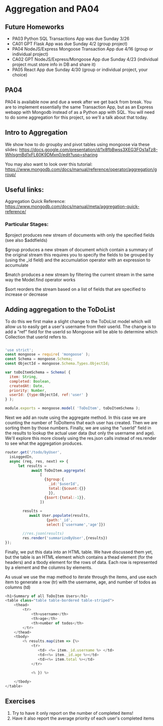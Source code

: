 # Aggregation and PA04

## Future Homeworks
* PA03 Python SQL Transactions App was due Sunday 3/26
* CA01 GPT Flask App was due Sunday 4/2 (group project)
* PA04 NodeJS/Express Mongoose Transaction App due 4/16 (group or individual project)
* CA02 GPT NodeJS/Express/Mongoose App due Sunday 4/23 (individual project must store info in DB and share it)
* PA05 React App due Sunday 4/30 (group or individual project, your choice)

## PA04
PA04 is available now and due a week after we get back from break.
You are to implement essentially the same Transaction App, but as an Express webapp
with Mongodb instead of as a Python app with SQL. You will need to do some aggregation
for this project, so we'll a talk about that today.


## Intro to Aggregation

We show how to do groupby and pivot tables using mongoose via these slides:
https://docs.google.com/presentation/d/1x8fbBwss3XEG3FOs1aTz8-WhIsgmBd1xFL60K9DMxn0/edit?usp=sharing


You may also want to look over this tutorial:
https://www.mongodb.com/docs/manual/reference/operator/aggregation/group/



## Useful links:
Aggregation Quick Reference:
https://www.mongodb.com/docs/manual/meta/aggregation-quick-reference/

### Particular Stages:
$project  produces new stream of documents with only the specified fields (see also $addfields)

$group  produces a new stream of document which contain a summary of the original stream
   this requires you to specify the fields to be grouped by (using the _id field)
   and the accumulation operator with an expression to accumulate

$match produces a new stream by filtering the current stream in the same way the Model.find operator works

$sort reorders the stream based on a list of fields that are specified to increase or decrease

## Adding aggregation to the ToDoList
To do this we first make a slight change to the ToDoList model which will allow us to easily get a user's username from their userId. The change is to add a "ref" field for the userId so Mongoose will be able to determine which Collection that userId refers to.
``` javascript

'use strict';
const mongoose = require( 'mongoose' );
const Schema = mongoose.Schema;
const ObjectId = mongoose.Schema.Types.ObjectId;

var toDoItemSchema = Schema( {
  item: String,
  completed: Boolean,
  createdAt: Date,
  priority: Number,
  userId: {type:ObjectId, ref:'user' }
} );

module.exports = mongoose.model( 'ToDoItem', toDoItemSchema );

```
Next we add an route using the aggregate method.
In this case we are counting the number of ToDoItems
that each user has created. Then we are sorting them
by those numbers.
Finally, we are using the "userId" field in the results
to lookup the actual user data (but only the username and age).
We'll explore this more closely using the res.json calls instead
of res.render to see what the aggregation produces.
``` javascript
router.get('/todo/byUser',
  isLoggedIn,
  async (req, res, next) => {
      let results =
            await ToDoItem.aggregate(
                [ 
                  {$group:{
                    _id:'$userId',
                    total:{$count:{}}
                    }},
                  {$sort:{total:-1}},              
                ])
              
        results = 
           await User.populate(results,
                   {path:'_id',
                   select:['username','age']})

        //res.json(results)
        res.render('summarizeByUser',{results})
});
```

Finally, we put this data into an HTML table.
We have discussed them yet, but the table is an HTML element
which contains a thead element (for the headers) and a tbody element
for the rows of data.
Each row is represented by a <tr> element and the columns by <td> elements.
   
As usual we use the map method to iterate through the items, and
use each item to generate a row (tr) with the username, age, and number of todos
as columns (td)
   
``` javascript
<h1>Summary of all ToDoItem Users</h1>
<table class="table table-bordered table-striped">
    <thead>
        <tr>
            <th>username</th>
            <th>age</th>
            <th>number of todos</th>
        </tr>
    </thead>
    <tbody>
        <% results.map(item => {%>
            <tr>
               <td> <%= item._id.username %> </td>
               <td><%= item._id.age %></td>
               <td><%= item.total %></td>
            </tr>
            
            <% }) %>

    </tbody>
</table>
```   
## Exercises
1. Try to have it only report on the number of completed items!
2. Have it also report the average priority of each user's completed items
       
